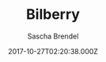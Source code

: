 ---
title: Bilberry
github: https://github.com/Lednerb/bilberry-hugo-theme
demo: https://lednerb.github.io/bilberry-hugo-theme/
author: Sascha Brendel
ssg:
  - Hugo
cms:
  - Markdown
date: 2017-10-27T02:20:38.000Z
description: 'Premium theme for the hugo site builder. DEMO:'
draft: true
publish_date: '2017-10-27T02:20:38Z'
update_date: '2022-08-19T15:00:09Z'
github_star: 284
github_fork: 135
---